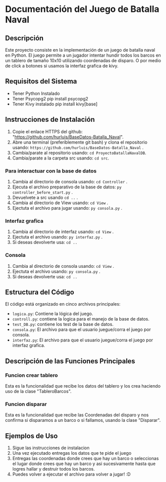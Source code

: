 # Documentación del Juego de Batalla Naval

## Descripción
Este proyecto consiste en la implementación de un juego de batalla naval en Python. El juego permite a un jugador intentar hundir todos los barcos en un tablero de tamaño 10x10 utilizando coordenadas de disparo. O por medio de click a botones si usamos la interfaz grafica de kivy.

## Requisitos del Sistema
- Tener Python Instalado
- Tener Psycopg2
    pip install psycopg2
- Tener Kivy instalado
    pip install kivy[base]

## Instrucciones de Instalación
1. Copie el enlace HTTPS del github: "https://github.com/hurluis/BaseDatos-Batalla_Naval".
2. Abre una terminal (preferiblemente git bash) y clona el repositorio usando: `https://github.com/hurluis/BaseDatos-Batalla_Naval` .
3. Cambia/parate al repositorio usando: `cd ProyectoBatallaNavalDB`.
4. Cambia/parate a la carpeta src usando: `cd src`.

### Para interactuar con la base de datos 

1. Cambia al directorio de consola usando: `cd Controller` . 
2. Ejecuta el archivo preparativo de la base de datos:  `py controller_before_start.py` . 
3. Devuelvete a src usando `cd ..` . 
4. Cambia al directorio de View usando: `cd View` .
5. Ejectuta el archivo para jugar usando: `py consola.py` .


### Interfaz grafica

1. Cambia al directorio de interfaz usando: `cd View` .
2. Ejectuta el archivo usando: `py interfaz.py` .
3. Si deseas devolverte usa: `cd ..`

### Consola

1. Cambia al directorio de consola usando: `cd View` .
2. Ejectuta el archivo usando: `py consola.py` .
3. Si deseas devolverte usa: `cd ..`

## Estructura del Código
El código está organizado en cinco archivos principales:
- `logica.py`: Contiene la lógica del juego.
- `controll.py`: contiene la logica para el manejo de la base de datos.
- `test_DB.py`: contiene los test de la base de datos.
- `consola.py`: El archivo para que el usuario juegue/corra el juego por consola.
- `interfaz.py`: El archivo para que el usuario juegue/corra el juego por interfaz grafica.

## Descripción de las Funciones Principales

### Funcion crear tablero
Esta es la funcionalidad que recibe los datos del tablero y los crea haciendo uso de la clase "TableroBarcos".

### Funcion disparar
Esta es la funcionalidad que recibe las Coordenadas del disparo y nos confirma si disparamos a un barco o si fallamos, usando la clase "Disparar".


## Ejemplos de Uso
1. Sigue las instrucciones de instalacion
2. Una vez ejecutado entregas los datos que te pide el juego
3. Entregas las coordenadas donde crees que hay un barco o seleccionas el lugar donde crees que hay un barco y asi sucesivamente hasta que logres hallar y destruir todos los barcos.
4. Puedes volver a ejecutar el archivo para volver a jugar! :D
